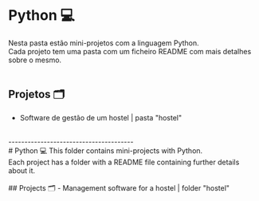 # Python 💻
 Nesta pasta estão mini-projetos com a linguagem Python.<br>
 Cada projeto tem uma pasta com um ficheiro README com mais detalhes sobre o mesmo.
<br>
<br>
## Projetos 🗂️
- Software de gestão de um hostel | pasta "hostel"
<br>
---------------------------------------
<br>
 # Python 💻
 This folder contains mini-projects with Python.<br>
 Each project has a folder with a README file containing further details about it.
<br>
<br>
 ## Projects 🗂️
 - Management software for a hostel | folder "hostel"

